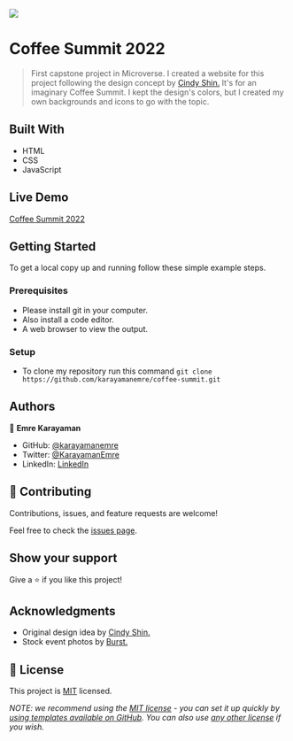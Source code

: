 ![](https://img.shields.io/badge/Microverse-blueviolet)

# Coffee Summit 2022

> First capstone project in Microverse. I created a website for this project following the design concept by [Cindy Shin.](https://www.behance.net/adagio07) It's for an imaginary Coffee Summit. I kept the design's colors, but I created my own backgrounds and icons to go with the topic.

## Built With

- HTML
- CSS
- JavaScript

## Live Demo

[Coffee Summit 2022](https://karayamanemre.github.io/coffee-summit/)

## Getting Started

To get a local copy up and running follow these simple example steps.

### Prerequisites

   - Please install git in your computer.
   - Also install a code editor.
   - A web browser to view the output.

### Setup

   - To clone my repository run this command `git clone https://github.com/karayamanemre/coffee-summit.git` 

## Authors

👤 **Emre Karayaman**

- GitHub: [@karayamanemre](https://github.com/karayamanemre)
- Twitter: [@KarayamanEmre](https://twitter.com/KarayamanEmre)
- LinkedIn: [LinkedIn](https://www.linkedin.com/in/emre-karayaman-a7b45b243/)

## 🤝 Contributing

Contributions, issues, and feature requests are welcome!

Feel free to check the [issues page](../../issues/).

## Show your support

Give a ⭐️ if you like this project!

## Acknowledgments

- Original design idea by [Cindy Shin.](https://www.behance.net/adagio07)
- Stock event photos by [Burst.](https://stocksnap.io/author/burstshopify)

## 📝 License

This project is [MIT](./LICENSE) licensed.

_NOTE: we recommend using the [MIT license](https://choosealicense.com/licenses/mit/) - you can set it up quickly by [using templates available on GitHub](https://docs.github.com/en/communities/setting-up-your-project-for-healthy-contributions/adding-a-license-to-a-repository). You can also use [any other license](https://choosealicense.com/licenses/) if you wish._

